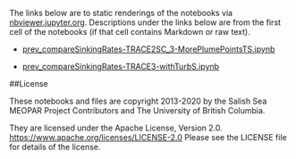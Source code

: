 The links below are to static renderings of the notebooks via
[nbviewer.jupyter.org](https://nbviewer.jupyter.org/).
Descriptions under the links below are from the first cell of the notebooks
(if that cell contains Markdown or raw text).

* [prev_compareSinkingRates-TRACE2SC_3-MorePlumePointsTS.ipynb](https://nbviewer.jupyter.org/github/SalishSeaCast/analysis-elise-2/blob/master/notebooks/PARPaper/turbidityParam/prev_compareSinkingRates-TRACE2SC_3-MorePlumePointsTS.ipynb)  
    
* [prev_compareSinkingRates-TRACE3-withTurbS.ipynb](https://nbviewer.jupyter.org/github/SalishSeaCast/analysis-elise-2/blob/master/notebooks/PARPaper/turbidityParam/prev_compareSinkingRates-TRACE3-withTurbS.ipynb)  
    

##License

These notebooks and files are copyright 2013-2020
by the Salish Sea MEOPAR Project Contributors
and The University of British Columbia.

They are licensed under the Apache License, Version 2.0.
https://www.apache.org/licenses/LICENSE-2.0
Please see the LICENSE file for details of the license.
